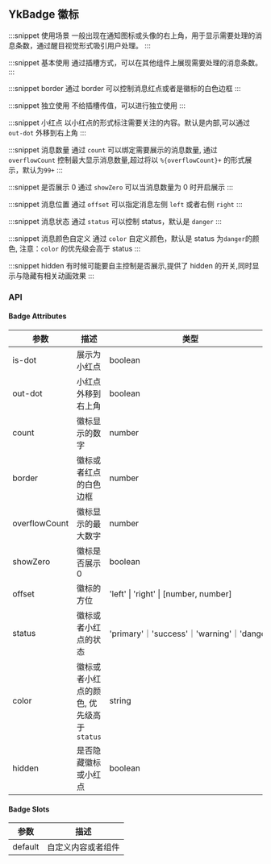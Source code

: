 ## YkBadge 徽标

:::snippet
使用场景
一般出现在通知图标或头像的右上角，用于显示需要处理的消息条数，通过醒目视觉形式吸引用户处理。
<BadgeScenes/>
:::

:::snippet
基本使用
通过插槽方式，可以在其他组件上展现需要处理的消息条数。
<BadgeBasic/>
:::

:::snippet
border
通过 border 可以控制消息红点或者是徽标的白色边框
<BadgeBorder/>
:::

:::snippet
独立使用
不给插槽传值，可以进行独立使用
<BadgeStand/>
:::

:::snippet
小红点
以小红点的形式标注需要关注的内容。默认是内部,可以通过 `out-dot` 外移到右上角
<BadgeDot/>
:::

:::snippet
消息数量
通过 `count` 可以绑定需要展示的消息数量, 通过 `overflowCount` 控制最大显示消息数量,超过将以 `%{overflowCount}+` 的形式展示，默认为`99+`
<BadgeCount/>
:::

:::snippet
是否展示 0
通过 `showZero` 可以当消息数量为 0 时开启展示
<BadgeZero/>
:::

:::snippet
消息位置
通过 `offset` 可以指定消息左侧 `left` 或者右侧 `right`
<BadgeOffset/>
:::

:::snippet
消息状态
通过 `status` 可以控制 status，默认是 `danger`
<BadgeStatus/>
:::

:::snippet
消息颜色自定义
通过 `color` 自定义颜色，默认是 status 为`danger`的颜色, 注意：`color` 的优先级会高于 status
<BadgeColor/>
:::

:::snippet
hidden
有时候可能要自主控制是否展示,提供了 hidden 的开关,同时显示与隐藏有相关动画效果
<BadgeHidden/>
:::

### API

#### Badge Attributes

| 参数          | 描述                                     | 类型                                      | 默认值 |
| ------------- | ---------------------------------------- | ----------------------------------------- | ------ |
| is-dot        | 展示为小红点                             | boolean                                   | --     |
| out-dot       | 小红点外移到右上角                       | boolean                                   | --     |
| count         | 徽标显示的数字                           | number                                    | --     |
| border        | 徽标或者红点的白色边框                   | number                                    | 2      |
| overflowCount | 徽标显示的最大数字                       | number                                    | 99     |
| showZero      | 徽标是否展示 0                           | boolean                                   | false  |
| offset        | 徽标的方位                               | 'left' \| 'right' \| [number, number]     | --     |
| status        | 徽标或者小红点的状态                     | 'primary'｜'success'｜'warning'｜'danger' | danger |
| color         | 徽标或者小红点的颜色, 优先级高于`status` | string                                    | --     |
| hidden        | 是否隐藏徽标或小红点                     | boolean                                   | false  |

#### Badge Slots

| 参数    | 描述               |
| ------- | ------------------ |
| default | 自定义内容或者组件 |
